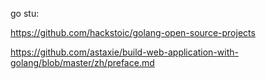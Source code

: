 
go stu:

https://github.com/hackstoic/golang-open-source-projects

https://github.com/astaxie/build-web-application-with-golang/blob/master/zh/preface.md
